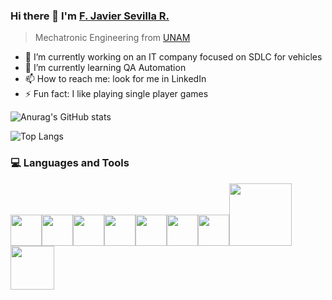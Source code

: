 ### Hi there 👋 I'm [F. Javier Sevilla R.](https://www.linkedin.com/in/fjavier-sevillar/)

> Mechatronic Engineering from [UNAM](https://www.unam.mx/)

- 🔭 I’m currently working on an IT company focused on SDLC for vehicles
- 🌱 I’m currently learning QA Automation
- 📫 How to reach me: look for me in LinkedIn
- ⚡ Fun fact: I like playing single player games

![Anurag's GitHub stats](https://github-readme-stats.vercel.app/api?username=SRJavier97&show_icons=true&theme=transparent)

![Top Langs](https://github-readme-stats.vercel.app/api/top-langs/?username=SRJavier97&layout=compact)

<div>
  <h3> 💻 Languages and Tools </h3>
  <p>
   <img src="https://camo.githubusercontent.com/b24914711d892af6d10c99624bb0fa576a0611ae17eb125380c517b2059063a4/68747470733a2f2f6e657861782e696e2f77702d636f6e74656e742f75706c6f6164732f323032302f31312f6a6176612d312e676966" width="50"><img src="https://media3.giphy.com/media/ln7z2eWriiQAllfVcn/200w.webp" width="50"><img src="https://i.giphy.com/media/LMt9638dO8dftAjtco/200.webp"   width="50"><img src="https://i.giphy.com/media/eNAsjO55tPbgaor7ma/200w.webp" width="50"><img src="https://i.giphy.com/media/IdyAQJVN2kVPNUrojM/200.webp" width="50"><img src="https://media3.giphy.com/media/kdFc8fubgS31b8DsVu/giphy.webp" width="50"><img src="https://media.giphy.com/media/SU2ic3wTfuC6JhD1lA/giphy.gif" width="50"><img src="https://media.giphy.com/media/kH1DBkPNyZPOk0BxrM/giphy.gif" width="100"><img src="https://media.giphy.com/media/SsCYf6DRFJrOpP0IoM/giphy.gif" width="70">
  <p>
</div> 

